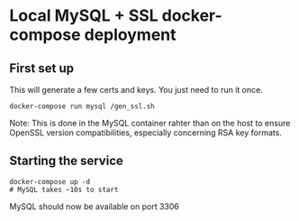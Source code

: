 # Local MySQL + SSL docker-compose deployment

## First set up

This will generate a few certs and keys. You just need to run it once.

```
docker-compose run mysql /gen_ssl.sh
```

Note: This is done in the MySQL container rahter than on the host to ensure OpenSSL version compatibilities, especially concerning
RSA key formats.

## Starting the service

```
docker-compose up -d
# MySQL takes ~10s to start
```

MySQL should now be available on port 3306
